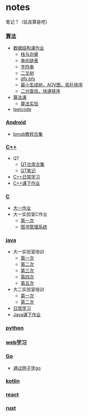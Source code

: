 # notes
笔记？（姑且算是吧）

### [算法](https://github.com/xmmmmmovo/notes/tree/master/algorithm)

- [数据结构课作业](https://github.com/xmmmmmovo/notes/tree/master/algorithm/data%20structure%20class)
    - [栈与向量](https://github.com/xmmmmmovo/notes/tree/master/algorithm/data%20structure%20class/2018.9.17%20Vector%26Stack%20homework)
    - [单向链表](https://github.com/xmmmmmovo/notes/tree/master/algorithm/data%20structure%20class/2018.9.30%20UnidirectionalLinkedlist%20Homework)
    - [字符串](https://github.com/xmmmmmovo/notes/tree/master/algorithm/data%20structure%20class/2018.10.19%20String%20homework(%E6%9C%AA%E5%AE%8C%E6%88%90))
    - [二叉树](https://github.com/xmmmmmovo/notes/tree/master/algorithm/data%20structure%20class/2018.11.11%20biTree%20study)
    - [dfs,bfs](https://github.com/xmmmmmovo/notes/tree/master/algorithm/data%20structure%20class/2018.11.26%20GraphHomework(%E6%9C%AA%E5%AE%8C%E6%88%90))
    - [最小生成树，AOV图，拓扑排序](https://github.com/xmmmmmovo/notes/tree/master/algorithm/data%20structure%20class/2018.12.09%20Graph%20Sort%20MinTree%20Question)
    - [二分查找，快速排序](https://github.com/xmmmmmovo/notes/tree/master/algorithm/data%20structure%20class/2018.12.03%20Sort%20Homework)
- [算法课](https://github.com/xmmmmmovo/BaseNotes/tree/master/algorithm/algorithm%20class)
    - [算法实验](https://github.com/xmmmmmovo/BaseNotes/tree/master/algorithm/algorithm%20class/AlgorithmExercise)
- [leetcode](https://github.com/xmmmmmovo/BaseNotes/tree/master/algorithm/leetcode)

### [Android](https://github.com/xmmmmmovo/notes/tree/master/android)

- [bmob教程合集](https://github.com/xmmmmmovo/notes/blob/master/android/notes%20about%20bmob.md)

###  [C++](https://github.com/xmmmmmovo/notes/tree/master/c%2B%2B)

- QT
  - [QT仓库合集](https://github.com/xmmmmmovo/notes/tree/master/c%2B%2B/Qt)
  - [QT笔记](https://github.com/xmmmmmovo/notes/blob/master/c%2B%2B/Qt/QT%E7%AC%94%E8%AE%B0.md)
- [C++日常学习](https://github.com/xmmmmmovo/notes/tree/master/c%2B%2B/c%2B%2BProgect)
- [C++课下作业](https://github.com/xmmmmmovo/notes/tree/master/c%2B%2B/C%2B%2B%20class%202019)

### [C](https://github.com/xmmmmmovo/notes/tree/master/c)

- [大一作业](https://github.com/xmmmmmovo/notes/tree/master/c/freshman%20homework)
- 大一实验室C作业
    - [第一次](https://github.com/xmmmmmovo/notes/tree/master/c/2017.10.16)
    - [图书管理系统](https://github.com/xmmmmmovo/notes/tree/master/c/2017.10.28)

### [java](https://github.com/xmmmmmovo/notes/tree/master/java)

- 大一实验室培训
    - [第一次](https://github.com/xmmmmmovo/notes/tree/master/java/2017.11.18)
    - [第二次](https://github.com/xmmmmmovo/notes/tree/master/java/2017.11.25)
    - [第三次](https://github.com/xmmmmmovo/notes/tree/master/java/2017.12.03)
    - [第四次](https://github.com/xmmmmmovo/notes/tree/master/java/2017.12.05)
    - [第五次](https://github.com/xmmmmmovo/notes/tree/master/java/2017.12.09)
- 大二实验室培训
    - [第一次](https://github.com/xmmmmmovo/notes/tree/master/java/2018.11.17)
    - [第二次](https://github.com/xmmmmmovo/notes/tree/master/java/2018.11.24)
- [日常学习](https://github.com/xmmmmmovo/notes/tree/master/java/StudyInDaily)
- [Java课下作业](https://github.com/xmmmmmovo/notes/tree/master/java/java%20class%20in%202019)

### [python](https://github.com/xmmmmmovo/notes/tree/master/python)

### [web学习](https://github.com/xmmmmmovo/notes/tree/master/web)

### [Go](./go)

- [通过例子学go](./go/study_with_example)

### [kotlin](./kotlin)

### [react](./react)

### [rust](./rust)

